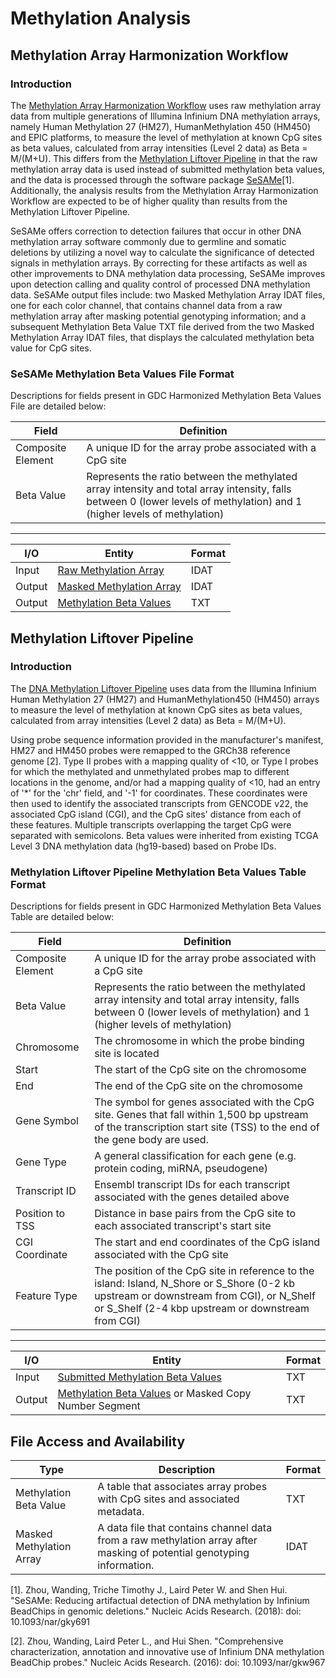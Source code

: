 # Methylation Analysis

## Methylation Array Harmonization Workflow

### Introduction 

The [Methylation Array Harmonization Workflow](https://docs.gdc.cancer.gov/Data_Dictionary/viewer/#?view=table-definition-view&id=methylation_array_harmonization_workflow) uses raw methylation array data from multiple generations of Illumina Infinium DNA methylation arrays, namely Human Methylation 27 (HM27), HumanMethylation 450 (HM450) and EPIC platforms, to measure the level of methylation at known CpG sites as beta values, calculated from array intensities (Level 2 data) as Beta = M/(M+U). This differs from the [Methylation Liftover Pipeline](https://docs.gdc.cancer.gov/Data_Dictionary/viewer/#?view=table-definition-view&id=methylation_liftover_workflow) in that the raw methylation array data is used instead of submitted methylation beta values, and the data is processed through the software package [SeSAMe](https://github.com/zwdzwd/sesame)[1]. Additionally, the analysis results from the Methylation Array Harmonization Workflow are expected to be of higher quality than results from the Methylation Liftover Pipeline. 

SeSAMe offers correction to detection failures that occur in other DNA methylation array software commonly due to germline and somatic deletions by utilizing a novel way to calculate the significance of detected signals in methylation arrays. By correcting for these artifacts as well as other improvements to DNA methylation data processing, SeSAMe improves upon detection calling and quality control of processed DNA methylation data. SeSAMe output files include: two Masked Methylation Array IDAT files, one for each color channel, that contains channel data from a raw methylation array after masking potential genotyping information; and a subsequent Methylation Beta Value TXT file derived from the two Masked Methylation Array IDAT files, that displays the calculated methylation beta value for CpG sites.

### SeSAMe Methylation Beta Values File Format

Descriptions for fields present in GDC Harmonized Methylation Beta Values File are detailed below:

| Field | Definition |
|---|---|
| Composite Element | A unique ID for the array probe associated with a CpG site |
| Beta Value | Represents the ratio between the methylated array intensity and total array intensity, falls between 0 (lower levels of methylation) and 1 (higher levels of methylation) |

---
| I/O | Entity | Format |
|---|---|---|
| Input | [Raw Methylation Array](https://docs.gdc.cancer.gov/Data_Dictionary/viewer/#?view=table-definition-view&id=raw_methylation_array) | IDAT |
| Output | [Masked Methylation Array](https://docs.gdc.cancer.gov/Data_Dictionary/viewer/#?view=table-definition-view&id=masked_methylation_array) | IDAT |
| Output | [Methylation Beta Values](/Data_Dictionary/viewer/#?view=table-definition-view&id=methylation_beta_value) | TXT |


## Methylation Liftover Pipeline

### Introduction

The [DNA Methylation Liftover Pipeline](https://docs.gdc.cancer.gov/Data_Dictionary/viewer/#?view=table-definition-view&id=methylation_liftover_workflow) uses data from the Illumina Infinium Human Methylation 27 (HM27) and HumanMethylation450 (HM450) arrays to measure the level of methylation at known CpG sites as beta values, calculated from array intensities (Level 2 data) as Beta = M/(M+U).

Using probe sequence information provided in the manufacturer's manifest, HM27 and HM450 probes were remapped to the GRCh38 reference genome [2]. Type II probes with a mapping quality of <10, or Type I probes for which the methylated and unmethylated probes map to different locations in the genome, and/or had a mapping quality of <10, had an entry of '\*' for the 'chr' field, and '-1' for coordinates. These coordinates were then used to identify the associated transcripts from GENCODE v22, the associated CpG island (CGI), and the CpG sites' distance from each of these features. Multiple transcripts overlapping the target CpG were separated with semicolons. Beta values were inherited from existing TCGA Level 3 DNA methylation data (hg19-based) based on Probe IDs.

### Methylation Liftover Pipeline Methylation Beta Values Table Format

Descriptions for fields present in GDC Harmonized Methylation Beta Values Table are detailed below:

| Field | Definition |
|---|---|
| Composite Element | A unique ID for the array probe associated with a CpG site |
| Beta Value | Represents the ratio between the methylated array intensity and total array intensity, falls between 0 (lower levels of methylation) and 1 (higher levels of methylation) |
| Chromosome | The chromosome in which the probe binding site is located |
| Start | The start of the CpG site on the chromosome |
| End | The end of the CpG site on the chromosome |
| Gene Symbol | The symbol for genes associated with the CpG site. Genes that fall within 1,500 bp upstream of the transcription start site (TSS) to the end of the gene body are used.    |
| Gene Type | A general classification for each gene (e.g. protein coding, miRNA, pseudogene) |
| Transcript ID |  Ensembl transcript IDs for each transcript associated with the genes detailed above |
| Position to TSS | Distance in base pairs from the CpG site to each associated transcript's start site  |
| CGI Coordinate | The start and end coordinates of the CpG island associated with the CpG site |
| Feature Type | The position of the CpG site in reference to the island: Island, N_Shore or S_Shore (0-2 kb upstream or downstream from CGI), or N_Shelf or S_Shelf (2-4 kbp upstream or downstream from CGI) |

---
| I/O | Entity | Format |
|---|---|---|
| Input | [Submitted Methylation Beta Values](/Data_Dictionary/viewer/#?view=table-definition-view&id=submitted_methylation_beta_value) |  TXT |
| Output | [Methylation Beta Values](/Data_Dictionary/viewer/#?view=table-definition-view&id=methylation_beta_value) or Masked Copy Number Segment | TXT  |


## File Access and Availability

| Type | Description | Format |
|---|---|---|
| Methylation Beta Value | A table that associates array probes with CpG sites and associated metadata. | TXT |
| Masked Methylation Array | A data file that contains channel data from a raw methylation array after masking of potential genotyping information. | IDAT |


[1]. Zhou, Wanding, Triche Timothy J., Laird Peter W. and Shen Hui. "SeSAMe: Reducing artifactual detection of DNA methylation by Infinium BeadChips in genomic deletions." Nucleic Acids Research. (2018): doi: 10.1093/nar/gky691

[2]. Zhou, Wanding, Laird Peter L., and Hui Shen. "Comprehensive characterization, annotation and innovative use of Infinium DNA methylation BeadChip probes." Nucleic Acids Research. (2016): doi: 10.1093/nar/gkw967



